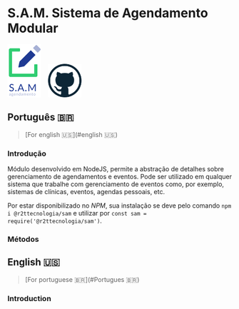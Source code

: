 # S.A.M. Sistema de Agendamento Modular

[<img src="logo.png">](https://www.npmjs.com/package/@r2ttecnologia/sam) &nbsp;&nbsp; [<img src="github.png">](https://github.com/r2ttecnologia)

## Português 🇧🇷

> [For english 🇺🇸](#english 🇺🇸)

### Introdução

Módulo desenvolvido em NodeJS, permite a abstração de detalhes sobre gerenciamento de agendamentos e eventos. Pode ser utilizado em qualquer sistema que trabalhe com gerenciamento de eventos como, por exemplo, sistemas de clínicas, eventos, agendas pessoais, etc.

Por estar disponibilizado no *NPM*, sua instalação se deve pelo comando ``npm i @r2ttecnologia/sam`` e utilizar por ``const sam = require('@r2ttecnologia/sam')``.

### Métodos

## English 🇺🇸

> [For portuguese 🇧🇷](#Portugues 🇧🇷)

### Introduction